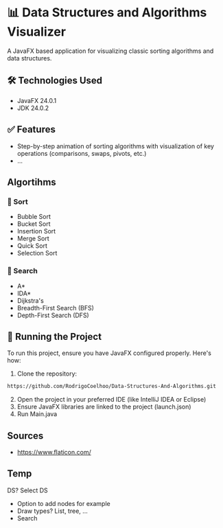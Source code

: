 # 📊 Data Structures and Algorithms Visualizer

A JavaFX based application for visualizing classic sorting algorithms and data structures.

## 🛠️ Technologies Used
- JavaFX 24.0.1
- JDK 24.0.2

## ✅ Features
- Step-by-step animation of sorting algorithms with visualization of key operations (comparisons, swaps, pivots, etc.)
- ...

## Algortihms

### 🔄 Sort
- Bubble Sort
- Bucket Sort
- Insertion Sort
- Merge Sort
- Quick Sort
- Selection Sort

### 🔎 Search
- A*
- IDA*
- Dijkstra's
- Breadth-First Search (BFS) 
- Depth-First Search (DFS)

## 🧪 Running the Project
To run this project, ensure you have JavaFX configured properly. Here's how:

1. Clone the repository:
```bash
https://github.com/RodrigoCoelhoo/Data-Structures-And-Algorithms.git
```

2. Open the project in your preferred IDE (like IntelliJ IDEA or Eclipse)
3. Ensure JavaFX libraries are linked to the project (launch.json)
4. Run Main.java

## Sources
- https://www.flaticon.com/


## Temp
DS?
Select DS
- Option to add nodes for example
- Draw types? List, tree, ...
- Search
